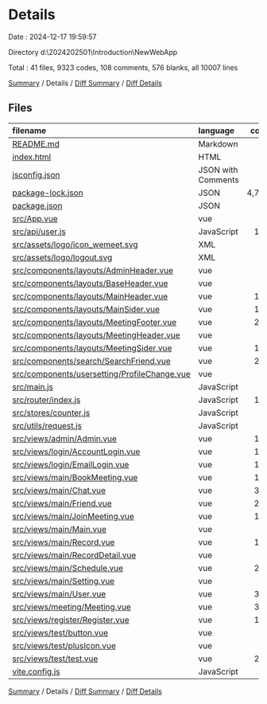 # Details

Date : 2024-12-17 19:59:57

Directory d:\\2024202501\\Introduction\\NewWebApp

Total : 41 files,  9323 codes, 108 comments, 576 blanks, all 10007 lines

[Summary](results.md) / Details / [Diff Summary](diff.md) / [Diff Details](diff-details.md)

## Files
| filename | language | code | comment | blank | total |
| :--- | :--- | ---: | ---: | ---: | ---: |
| [README.md](/README.md) | Markdown | 18 | 0 | 12 | 30 |
| [index.html](/index.html) | HTML | 13 | 0 | 1 | 14 |
| [jsconfig.json](/jsconfig.json) | JSON with Comments | 8 | 0 | 1 | 9 |
| [package-lock.json](/package-lock.json) | JSON | 4,712 | 0 | 1 | 4,713 |
| [package.json](/package.json) | JSON | 27 | 0 | 1 | 28 |
| [src/App.vue](/src/App.vue) | vue | 7 | 0 | 6 | 13 |
| [src/api/user.js](/src/api/user.js) | JavaScript | 193 | 44 | 59 | 296 |
| [src/assets/logo/icon_wemeet.svg](/src/assets/logo/icon_wemeet.svg) | XML | 1 | 0 | 0 | 1 |
| [src/assets/logo/logout.svg](/src/assets/logo/logout.svg) | XML | 1 | 0 | 0 | 1 |
| [src/components/layouts/AdminHeader.vue](/src/components/layouts/AdminHeader.vue) | vue | 49 | 0 | 8 | 57 |
| [src/components/layouts/BaseHeader.vue](/src/components/layouts/BaseHeader.vue) | vue | 55 | 0 | 5 | 60 |
| [src/components/layouts/MainHeader.vue](/src/components/layouts/MainHeader.vue) | vue | 166 | 3 | 19 | 188 |
| [src/components/layouts/MainSider.vue](/src/components/layouts/MainSider.vue) | vue | 121 | 0 | 13 | 134 |
| [src/components/layouts/MeetingFooter.vue](/src/components/layouts/MeetingFooter.vue) | vue | 244 | 4 | 26 | 274 |
| [src/components/layouts/MeetingHeader.vue](/src/components/layouts/MeetingHeader.vue) | vue | 49 | 0 | 9 | 58 |
| [src/components/layouts/MeetingSider.vue](/src/components/layouts/MeetingSider.vue) | vue | 133 | 9 | 17 | 159 |
| [src/components/search/SearchFriend.vue](/src/components/search/SearchFriend.vue) | vue | 289 | 3 | 42 | 334 |
| [src/components/usersetting/ProfileChange.vue](/src/components/usersetting/ProfileChange.vue) | vue | 38 | 0 | 7 | 45 |
| [src/main.js](/src/main.js) | JavaScript | 23 | 0 | 7 | 30 |
| [src/router/index.js](/src/router/index.js) | JavaScript | 131 | 0 | 3 | 134 |
| [src/stores/counter.js](/src/stores/counter.js) | JavaScript | 11 | 22 | 9 | 42 |
| [src/utils/request.js](/src/utils/request.js) | JavaScript | 31 | 1 | 8 | 40 |
| [src/views/admin/Admin.vue](/src/views/admin/Admin.vue) | vue | 172 | 0 | 21 | 193 |
| [src/views/login/AccountLogin.vue](/src/views/login/AccountLogin.vue) | vue | 144 | 4 | 23 | 171 |
| [src/views/login/EmailLogin.vue](/src/views/login/EmailLogin.vue) | vue | 141 | 4 | 16 | 161 |
| [src/views/main/BookMeeting.vue](/src/views/main/BookMeeting.vue) | vue | 137 | 0 | 17 | 154 |
| [src/views/main/Chat.vue](/src/views/main/Chat.vue) | vue | 342 | 2 | 36 | 380 |
| [src/views/main/Friend.vue](/src/views/main/Friend.vue) | vue | 265 | 1 | 37 | 303 |
| [src/views/main/JoinMeeting.vue](/src/views/main/JoinMeeting.vue) | vue | 116 | 4 | 16 | 136 |
| [src/views/main/Main.vue](/src/views/main/Main.vue) | vue | 59 | 0 | 7 | 66 |
| [src/views/main/Record.vue](/src/views/main/Record.vue) | vue | 164 | 2 | 15 | 181 |
| [src/views/main/RecordDetail.vue](/src/views/main/RecordDetail.vue) | vue | 32 | 0 | 6 | 38 |
| [src/views/main/Schedule.vue](/src/views/main/Schedule.vue) | vue | 206 | 1 | 18 | 225 |
| [src/views/main/Setting.vue](/src/views/main/Setting.vue) | vue | 7 | 0 | 2 | 9 |
| [src/views/main/User.vue](/src/views/main/User.vue) | vue | 380 | 2 | 36 | 418 |
| [src/views/meeting/Meeting.vue](/src/views/meeting/Meeting.vue) | vue | 394 | 0 | 28 | 422 |
| [src/views/register/Register.vue](/src/views/register/Register.vue) | vue | 130 | 0 | 17 | 147 |
| [src/views/test/button.vue](/src/views/test/button.vue) | vue | 44 | 0 | 4 | 48 |
| [src/views/test/plusIcon.vue](/src/views/test/plusIcon.vue) | vue | 24 | 0 | 0 | 24 |
| [src/views/test/test.vue](/src/views/test/test.vue) | vue | 231 | 1 | 20 | 252 |
| [vite.config.js](/vite.config.js) | JavaScript | 15 | 1 | 3 | 19 |

[Summary](results.md) / Details / [Diff Summary](diff.md) / [Diff Details](diff-details.md)
